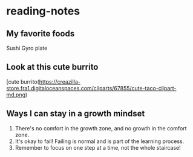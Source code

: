 # reading-notes

## My favorite foods
Sushi
Gyro plate

## Look at this cute burrito
[cute burrito(https://creazilla-store.fra1.digitaloceanspaces.com/cliparts/67855/cute-taco-clipart-md.png)

## Ways I can stay in a growth mindset
1. There's no comfort in the growth zone, and no growth in the comfort zone.
2. It's okay to fail! Failing is normal and is part of the learning process.
3. Remember to focus on one step at a time, not the whole staircase!

